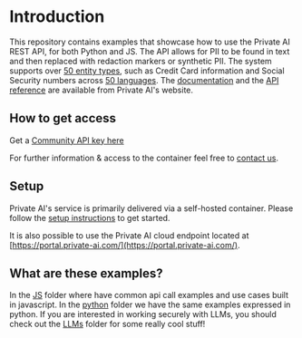# Introduction

This repository contains examples that showcase how to use the Private AI REST API, for both Python and JS. The API allows for PII to be found in text and then replaced with redaction markers or synthetic PII. The system supports over [50 entity types](https://docs.private-ai.com/entities/), such as Credit Card information and Social Security numbers across [50 languages](https://docs.private-ai.com/languages/). The [documentation](https://docs.private-ai.com/introduction) and the [API reference](https://docs.private-ai.com/reference/latest/operation/process_text_v3_process_text_post/) are available from Private AI's website.

## How to get access

Get a [Community API key here](https://portal.private-ai.com/)

For further information & access to the container feel free to [contact us](https://www.private-ai.com/da2t).

## Setup

Private AI's service is primarily delivered via a self-hosted container. Please follow the [setup instructions](https://docs.private-ai.com/installation/) to get started.

It is also possible to use the Private AI cloud endpoint located at [https://portal.private-ai.com/](https://portal.private-ai.com/).

## What are these examples?

In the [JS](./js/examples/) folder where have common api call examples and use cases built in javascript. In the [python](./python/examples/) folder we have the same examples expressed in python. If you are interested in working securely with LLMs, you should check out the [LLMs](./python/LLM%20Examples/) folder for some really cool stuff!
